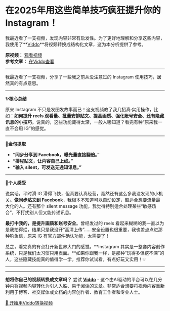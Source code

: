 # 在2025年用这些简单技巧疯狂提升你的Instagram！

我最近看了一支视频，发现内容非常有启发性。为了更好地理解和分享这些内容，我使用了**[Viddo](https://viddo.pro/)**将视频转换成结构化文章，这为本分析提供了参考。

**原视频：** [观看视频](https://www.youtube.com/watch?v=BzQgV2x-cxY)  
**参考文章：** [在Viddo查看](https://viddo.pro/zh/video-result/c85437dd-6263-42b4-b6f7-bf3afaf11d28)

---

我最近看了一支视频，分享了一些我之前从没注意过的 Instagram 使用技巧，居然真的有点意思。

---

**✨核心总结**

原来 Instagram 不只是发图发故事而已！这支视频教了我几招真·实用操作，比如：**如何提升 reels 观看量、批量安排贴文、提高画质、强化账号安全、还有隐藏讯息的小技巧**。说真的，这些功能藏得太深，一般人哪知道？看完有种“原来我一直不会用 IG”的感觉。

---

**📌金句提取**

- **“同步分享到 Facebook，曝光量直接翻倍。”**
- **“排程贴文，让内容自己上线。”**
- **“输入 silent，可发送无通知讯息。”**

---

**💭个人感受**

说实话，平时滑 IG 滑得飞快，但真要认真经营，竟然还有这么多我没发现的小机关。**像同步贴文到 Facebook**，我根本不知道可以自动设定，超适合想要流量最大化的人。还有那个 silent message 功能，我觉得特别适合处理某些“敏感场合”，不打扰别人但又能传递讯息。

**最打中我的，是提升画质和账号安全**。曾经发过的 reels 看起来糊糊的我一直以为是我拍得烂，结果只是我没开“高清上传”……安全设置也很重要，我也差点点进那种钓鱼信，原来 IG 有官方邮件确认功能，太需要了！

总之，看完真的有点打开新世界大门的感觉。**Instagram 其实是一整套内容创作系统，只是我们太习惯只用表面。**如果你跟我一样，是那种“玩得多但挖不深”的人，这些隐藏技能真的值得学一学。推荐你试试看，有点好玩又实用！💡

---

---

**想将你自己的视频转换成文章吗？** 尝试 **[Viddo](https://viddo.pro/)** - 这个由AI驱动的平台可以在几分钟内将视频内容转化为引人入胜、易于阅读的文章。非常适合想要将视频内容重新利用于博客、社交媒体或文档的内容创作者、教育工作者和专业人士。

[🚀 开始用Viddo转换视频](https://viddo.pro/)